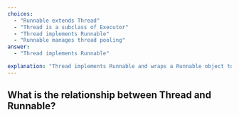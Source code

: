 ```yaml
---
choices:
  - "Runnable extends Thread"
  - "Thread is a subclass of Executor"
  - "Thread implements Runnable"
  - "Runnable manages thread pooling"
answer:
  - "Thread implements Runnable"

explanation: "Thread implements Runnable and wraps a Runnable object to run as a thread."
---
```


## What is the relationship between Thread and Runnable?
